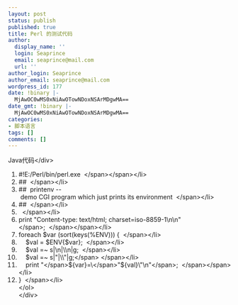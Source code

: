 ```yaml
---
layout: post
status: publish
published: true
title: Perl 的测试代码
author:
  display_name: ''
  login: Seaprince
  email: seaprince@mail.com
  url: ''
author_login: Seaprince
author_email: seaprince@mail.com
wordpress_id: 177
date: !binary |-
  MjAwOC0wMS0xNiAwOTowNDoxNSArMDgwMA==
date_gmt: !binary |-
  MjAwOC0wMS0xNiAwOTowNDoxNSArMDgwMA==
categories:
- 脚本语言
tags: []
comments: []
---
```

<div class="codeText">
<div class="codeHead">Java代码<&#47;div></p>
<ol class="dp-j" start="1">
<li class="alt"><span><span>#!E:&#47;Perl&#47;bin&#47;perl.exe&nbsp;&nbsp;<&#47;span><&#47;span><&#47;li>
<li class=""><span>##&nbsp;&nbsp;<&#47;span><&#47;li>
<li class="alt"><span>##&nbsp;&nbsp;printenv&nbsp;--&nbsp;demo&nbsp;CGI&nbsp;program&nbsp;which&nbsp;just&nbsp;prints&nbsp;its&nbsp;environment&nbsp;&nbsp;<&#47;span><&#47;li>
<li class=""><span>##&nbsp;&nbsp;<&#47;span><&#47;li>
<li class="alt"><span>&nbsp;&nbsp;<&#47;span><&#47;li>
<li class=""><span>print&nbsp;<span class="string">"Content-type:&nbsp;text&#47;html;&nbsp;charset=iso-8859-1\n\n"<&#47;span><span>;&nbsp;&nbsp;<&#47;span><&#47;span><&#47;li>
<li class="alt"><span>foreach&nbsp;$var&nbsp;(sort(keys(%ENV)))&nbsp;{&nbsp;&nbsp;<&#47;span><&#47;li>
<li class=""><span>&nbsp;&nbsp;&nbsp;&nbsp;$val&nbsp;=&nbsp;$ENV{$var};&nbsp;&nbsp;<&#47;span><&#47;li>
<li class="alt"><span>&nbsp;&nbsp;&nbsp;&nbsp;$val&nbsp;=~&nbsp;s|\n|\\n|g;&nbsp;&nbsp;<&#47;span><&#47;li>
<li class=""><span>&nbsp;&nbsp;&nbsp;&nbsp;$val&nbsp;=~&nbsp;s|<span class="string">"|\\"|g;<&#47;span>&nbsp;<&#47;span><&#47;li>
<li class="alt"><span><span class="string">&nbsp;&nbsp;&nbsp;&nbsp;print&nbsp;"<&#47;span><span>${var}=\<&#47;span><span class="string">"${val}\"\n"<&#47;span><span>;&nbsp;&nbsp;<&#47;span><&#47;span><&#47;li>
<li class=""><span>}&nbsp;&nbsp;<&#47;span><&#47;li><br />
<&#47;ol><br />
<&#47;div></p>
